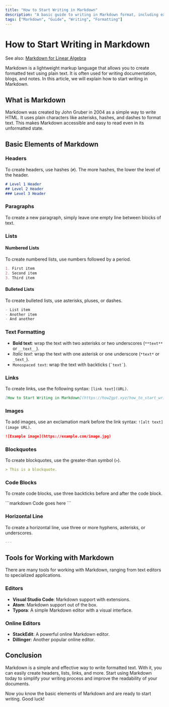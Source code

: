 ```yaml
---
title: "How to Start Writing in Markdown"
description: "A basic guide to writing in Markdown format, including examples and tips for beginners."
tags: ["Markdown", "Guide", "Writing", "Formatting"]
---
```


# How to Start Writing in Markdown

See also: [Markdown for Linear Algebra](/Markdown_for_Linear_Algebra)

Markdown is a lightweight markup language that allows you to create formatted text using plain text. It is often used for writing documentation, blogs, and notes. In this article, we will explain how to start writing in Markdown.

## What is Markdown

Markdown was created by John Gruber in 2004 as a simple way to write HTML. It uses plain characters like asterisks, hashes, and dashes to format text. This makes Markdown accessible and easy to read even in its unformatted state.

## Basic Elements of Markdown

### Headers

To create headers, use hashes (`#`). The more hashes, the lower the level of the header.

```markdown
# Level 1 Header
## Level 2 Header
### Level 3 Header
```

### Paragraphs

To create a new paragraph, simply leave one empty line between blocks of text.

### Lists

#### Numbered Lists

To create numbered lists, use numbers followed by a period.

```markdown
1. First item
2. Second item
3. Third item
```

#### Bulleted Lists

To create bulleted lists, use asterisks, pluses, or dashes.

```markdown
- List item
- Another item
- And another
```

### Text Formatting

- **Bold text**: wrap the text with two asterisks or two underscores (`**text**` or `__text__`).
- *Italic text*: wrap the text with one asterisk or one underscore (`*text*` or `_text_`).
- `Monospaced text`: wrap the text with backticks (`` `text` ``).

### Links

To create links, use the following syntax: `[link text](URL)`.

```markdown
[How to Start Writing in Markdown](https://how2gpt.xyz/how_to_start_writing_in_markdown/)
```

### Images

To add images, use an exclamation mark before the link syntax: `![alt text](image URL)`.

```markdown
![Example image](https://example.com/image.jpg)
```

### Blockquotes

To create blockquotes, use the greater-than symbol (`>`).

```markdown
> This is a blockquote.
```

### Code Blocks

To create code blocks, use three backticks before and after the code block.

\```markdown
Code goes here
\```

### Horizontal Line

To create a horizontal line, use three or more hyphens, asterisks, or underscores.

```markdown
---
```

## Tools for Working with Markdown

There are many tools for working with Markdown, ranging from text editors to specialized applications.

### Editors

- **Visual Studio Code**: Markdown support with extensions.
- **Atom**: Markdown support out of the box.
- **Typora**: A simple Markdown editor with a visual interface.

### Online Editors

- **StackEdit**: A powerful online Markdown editor.
- **Dillinger**: Another popular online editor.

## Conclusion

Markdown is a simple and effective way to write formatted text. With it, you can easily create headers, lists, links, and more. Start using Markdown today to simplify your writing process and improve the readability of your documents.

Now you know the basic elements of Markdown and are ready to start writing. Good luck!
